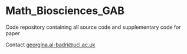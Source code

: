 # Math_Biosciences_GAB
 Code repository containing all source code and supplementary code for paper 

Contact georgina.al-badri@ucl.ac.uk

